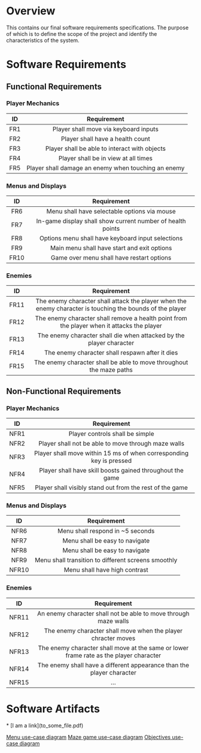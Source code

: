 # Overview
This contains our final software requirements specifications. The purpose of which is to define the scope of the project and identify the characteristics of the system.

# Software Requirements
<Describe the structure of this section>
  
## Functional Requirements

### Player Mechanics
| ID | Requirement |
| :-------------: | :----------: |
| FR1 | Player shall move via keyboard inputs |
| FR2 | Player shall have a health count |
| FR3 | Player shall be able to interact with objects |
| FR4 | Player shall be in view at all times |
| FR5 | Player shall damage an enemy when touching an enemy |

### Menus and Displays
| ID | Requirement |
| :-------------: | :----------: |
| FR6 | Menu shall have selectable options via mouse |
| FR7 | In-game display shall show current number of health points |
| FR8 | Options menu shall have keyboard input selections |
| FR9 | Main menu shall have start and exit options |
| FR10 | Game over menu shall have restart options |

### Enemies
| ID | Requirement |
| :-------------: | :----------: |
| FR11 | The enemy character shall attack the player when the enemy character is touching the bounds of the player |
| FR12 | The enemy character shall remove a health point from the player when it attacks the player |
| FR13 | The enemy character shall die when attacked by the player character |
| FR14 | The enemy character shall respawn after it dies |
| FR15 | The enemy character shall be able to move throughout the maze paths |
  
## Non-Functional Requirements
 
### Player Mechanics
| ID | Requirement |
| :-------------: | :----------: |
| NFR1 | Player controls shall be simple |
| NFR2 | Player shall not be able to move through maze walls |
| NFR3 | Player shall move within 15 ms of when corresponding key is pressed |
| NFR4 | Player shall have skill boosts gained throughout the game |
| NFR5 | Player shall visibly stand out from the rest of the game |
  
### Menus and Displays
| ID | Requirement |
| :-------------: | :----------: |
| NFR6 | Menu shall respond in ~5 seconds |
| NFR7 | Menu shall be easy to navigate |
| NFR8 | Menu shall be easy to navigate |
| NFR9 | Menu shall transition to different screens smoothly |
| NFR10 | Menu shall have high contrast |
  
### Enemies
| ID | Requirement |
| :-------------: | :----------: |
| NFR11 | An enemy character shall not be able to move through maze walls |
| NFR12 | The enemy character shall move when the player chracter moves |
| NFR13 | The enemy character shall move at the same or lower frame rate as the player character |
| NFR14 | The enemy shall have a different appearance than the player character |
| NFR15 | … |
  
  
# Software Artifacts
<Describe the purpose of this section>
* [I am a link](to_some_file.pdf)
  
[Menu use-case diagram](https://github.com/Taeus-Snyder/GVSU-CIS350-Mazerunners/blob/master/artifacts/use_case_diagrams/menu_use_cases.md)
[Maze game use-case diagram](https://github.com/Taeus-Snyder/GVSU-CIS350-Mazerunners/blob/master/artifacts/use_case_diagrams/maze_game_use_cases.md)
[Objectives use-case diagram](https://github.com/Taeus-Snyder/GVSU-CIS350-Mazerunners/blob/master/artifacts/use_case_diagrams/maze_game_use_cases.md)

